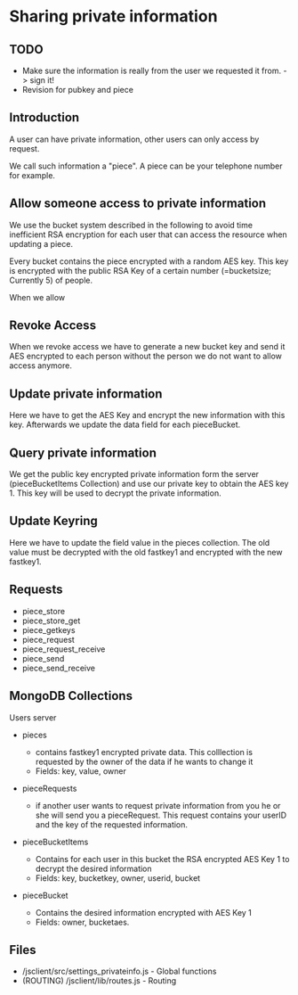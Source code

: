 # Sharing private information



## TODO

* Make sure the information is really from the user we requested it from. -> sign it!
* Revision for pubkey and piece



## Introduction

A user can have private information, other users can only access by request.

We call such information a "piece". A piece can be your telephone number for example.


## Allow someone access to private information

We use the bucket system described in the following to avoid time inefficient
RSA encryption for each user that can access the resource when updating a piece.

Every bucket contains the piece encrypted with a random AES key. This key is encrypted with the public RSA Key of a certain number (=bucketsize; Currently 5) of people. 

When we allow 

## Revoke Access

When we revoke access we have to generate a new bucket key and send it AES encrypted to each person without the person we do not want to allow access anymore.


## Update private information

Here we have to get the AES Key and encrypt the new information with this key. Afterwards we update the data field for each pieceBucket.

## Query private information

We get the public key encrypted private information form the server (pieceBucketItems Collection) and use our private key to obtain the AES key 1. This key will be used to decrypt the private information.


## Update Keyring

Here we have to update the field value in the pieces collection. The old value must be decrypted with the old fastkey1 and encrypted with the new fastkey1.


## Requests

* piece_store
* piece_store_get
* piece_getkeys
* piece_request
* piece_request_receive
* piece_send
* piece_send_receive

## MongoDB Collections

Users server

* pieces
	* contains fastkey1 encrypted private data. This colllection is requested by the owner of the data if he wants to change it
	* Fields: key, value, owner 

* pieceRequests
	* if another user wants to request private information from you he or she will send you a pieceRequest. This request contains your userID and the key of the requested information.

* pieceBucketItems
	* Contains for each user in this bucket the RSA encrypted AES Key 1 to decrypt the desired information
	* Fields: key, bucketkey, owner, userid, bucket
* pieceBucket
	* Contains the desired information encrypted with AES Key 1
	* Fields: owner, bucketaes.


## Files

* /jsclient/src/settings_privateinfo.js - Global functions
* (ROUTING) /jsclient/lib/routes.js - Routing